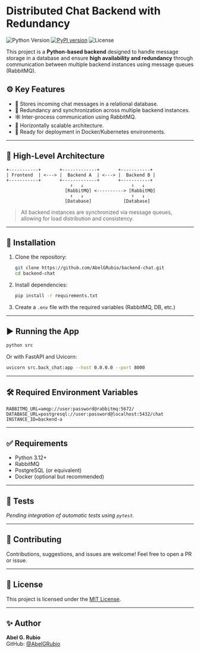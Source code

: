 # Distributed Chat Backend with Redundancy

![Python Version](https://img.shields.io/badge/python-3.12-blue.svg)
[![PyPI version](https://badge.fury.io/py/back_chat.svg)](https://badge.fury.io/py/back_chat)
![License](https://img.shields.io/badge/license-MIT-blue.svg)

This project is a **Python-based backend** designed to handle message storage in a database and ensure **high availability and redundancy** through communication between multiple backend instances using message queues (RabbitMQ).

## ⚙️ Key Features

- 💬 Stores incoming chat messages in a relational database.
- 🔁 Redundancy and synchronization across multiple backend instances.
- 🕸️ Inter-process communication using RabbitMQ.
- 🔐 Horizontally scalable architecture.
- 🚀 Ready for deployment in Docker/Kubernetes environments.

---

## 🧱 High-Level Architecture

```
+-----------+       +-------------+       +-----------+
| Frontend  | <---> |  Backend A  | <---> |  Backend B |
+-----------+       +-------------+       +-----------+
                        ↑   ↓                  ↑   ↓
                      [RabbitMQ] <----------> [RabbitMQ]
                        ↑   ↓                  ↑   ↓
                      [Database]            [Database]
```

> All backend instances are synchronized via message queues, allowing for load distribution and consistency.

---

## 🚀 Installation

1. Clone the repository:
   ```bash
   git clone https://github.com/AbelGRubio/backend-chat.git
   cd backend-chat
   ```

2. Install dependencies:
   ```bash
   pip install -r requirements.txt
   ```

3. Create a `.env` file with the required variables (RabbitMQ, DB, etc.)

---

## ▶️ Running the App

```bash
python src
```

Or with FastAPI and Uvicorn:

```bash
uvicorn src.back_chat:app --host 0.0.0.0 --port 8000
```

---

## 🛠 Required Environment Variables

```env
RABBITMQ_URL=amqp://user:password@rabbitmq:5672/
DATABASE_URL=postgresql://user:password@localhost:5432/chat
INSTANCE_ID=backend-a
```

---

## ✅ Requirements

- Python 3.12+
- RabbitMQ
- PostgreSQL (or equivalent)
- Docker (optional but recommended)

---


## 🧪 Tests

_Pending integration of automatic tests using `pytest`._

---

## 🤝 Contributing

Contributions, suggestions, and issues are welcome! Feel free to open a PR or issue.

---

## 🪪 License

This project is licensed under the [MIT License](LICENSE).

---

## ✨ Author

**Abel G. Rubio**  
GitHub: [@AbelGRubio](https://github.com/AbelGRubio)
